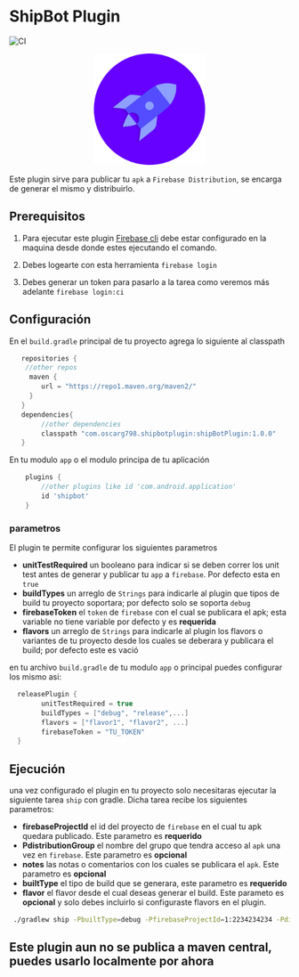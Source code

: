 # ShipBot Plugin

![CI](https://github.com/oscarg798/ShipBotPlugin/workflows/CI/badge.svg?branch=master)

<div style="text-align:center">
<img src="logo.png" height="200px"/>
</div>


Este plugin sirve para publicar tu `apk` a `Firebase Distribution`, se encarga de generar el mismo y distribuirlo. 

## Prerequisitos

1. Para ejecutar este plugin [Firebase cli](https://firebase.google.com/docs/cli) debe estar configurado en la maquina desde donde estes ejecutando el comando. 

2. Debes logearte con esta herramienta `firebase login` 

3. Debes generar un token para pasarlo a la tarea como veremos más adelante `firebase login:ci`

## Configuración 

En el `build.gradle` principal de tu proyecto agrega lo siguiente al classpath 

```groovy 
   repositories {
    //other repos
     maven {
        url = "https://repo1.maven.org/maven2/"
     }
   }
   dependencies{
        //other dependencies
        classpath "com.oscarg798.shipbotplugin:shipBotPlugin:1.0.0"
   }
```

En tu modulo `app` o el modulo principa de tu aplicación 

```groovy
    plugins { 
        //other plugins like id 'com.android.application'
        id 'shipbot'
    }
```

### parametros

El plugin te permite configurar los siguientes parametros

* **unitTestRequired** un booleano para indicar si se deben correr los unit test antes de generar y publicar tu `app` a `firebase`. Por defecto esta en `true`
* **buildTypes** un arreglo de `Strings` para indicarle al plugin que tipos de build tu proyecto soportara; por defecto solo se soporta `debug`
* **firebaseToken** el `token` de `firebase` con el cual se publicara el apk; esta variable no tiene variable por defecto y es **requerida**
* **flavors** un arreglo de `Strings` para indicarle al plugin los flavors o variantes de tu proyecto desde los cuales se deberara y publicara el build; por defecto este es vació

en tu archivo `build.gradle` de tu modulo `app` o principal puedes configurar los mismo asi:

```groovy
  releasePlugin {
        unitTestRequired = true
        buildTypes = ["debug", "release",...]
        flavors = ["flavor1", "flavor2", ...]
        firebaseToken = "TU_TOKEN"
  }
```

## Ejecución 

una vez configurado el plugin en tu proyecto solo necesitaras ejecutar la siguiente tarea `ship` con gradle. Dicha tarea recibe los siguientes parametros:

* **firebaseProjectId** el id del proyecto de `firebase` en el cual tu apk quedara publicado. Este parametro es **requerido**
* **PdistributionGroup** el nombre del grupo que tendra acceso al `apk` una vez en `firebase`. Este parametro es **opcional**
* **notes** las notas o comentarios con los cuales se publicara el `apk`. Este parametro es **opcional**
* **builtType** el tipo de build que se generara, este parametro es **requerido**
* **flavor** el flavor desde el cual deseas generar el build. Este parameto es **opcional** y solo debes incluirlo si configuraste flavors en el plugin. 


```bash 
 ./gradlew ship -PbuiltType=debug -PfirebaseProjectId=1:2234234234 -PdistributionGroup=testers -Pnotes="do not know why notes not working with spaces" -Pflavor="flavor1"
```

## Este plugin aun no se publica a maven central, puedes usarlo localmente por ahora
